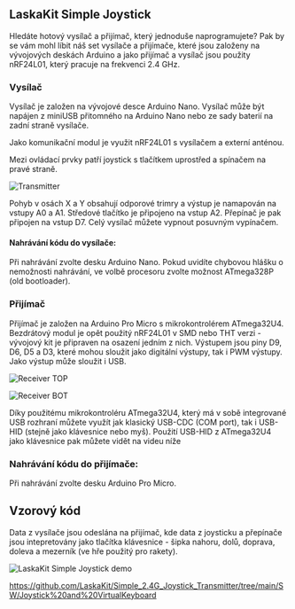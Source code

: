 ## LaskaKit Simple Joystick
Hledáte hotový vysílač a přijímač, který jednoduše naprogramujete? Pak by se vám mohl líbit náš set vysílače a přijímače, které jsou založeny na vývojových deskách Arduino a jako přijímač a vysílač jsou použity nRF24L01, který pracuje na frekvenci 2.4 GHz.

### Vysílač
Vysílač je založen na vývojové desce Arduino Nano. Vysílač může být napájen z miniUSB přitomného na Arduino Nano nebo ze sady baterií na zadní straně vysílače. 

Jako komunikační modul je využit nRF24L01 s vysílačem a externí anténou. 

Mezi ovládací prvky patří joystick s tlačítkem uprostřed a spínačem na pravé straně. 

![Transmitter](https://github.com/LaskaKit/Simple_2.4G_Joystick_Transmitter/blob/main/img/joystickTX_top.jpg)

Pohyb v osách X a Y obsahují odporové trimry a výstup je namapován na vstupy A0 a A1. Středové tlačítko je připojeno na vstup A2. 
Přepínač je pak připojen na vstup D7.
Celý vysílač můžete vypnout posuvným vypínačem.

#### Nahrávání kódu do vysílače:
Při nahrávání zvolte desku Arduino Nano. Pokud uvidíte chybovou hlášku o nemožnosti nahrávání, ve volbě procesoru zvolte možnost ATmega328P (old bootloader).

### Přijímač
Přijímač je založen na Arduino Pro Micro s mikrokontrolérem ATmega32U4. Bezdrátový modul je opět použitý nRF24L01 v SMD nebo THT verzi - vývojový kit je připraven na osazení jedním z nich.
Výstupem jsou piny D9, D6, D5 a D3, které mohou sloužit jako digitální výstupy, tak i PWM výstupy. 
Jako výstup může sloužit i USB.

![Receiver TOP](https://github.com/LaskaKit/Simple_2.4G_Joystick_Transmitter/blob/main/img/joystickRX_top.jpg)

![Receiver BOT](https://github.com/LaskaKit/Simple_2.4G_Joystick_Transmitter/blob/main/img/joystickRX_bot.jpg)

Díky použitému mikrokontroléru ATmega32U4, který má v sobě integrované USB rozhraní můžete využít jak klasický USB-CDC (COM port), tak i USB-HID (stejně jako klávesnice nebo myš).
Použití USB-HID z ATmega32U4 jako klávesnice pak můžete vidět na videu níže

### Nahrávání kódu do přijímače:
Při nahrávání zvolte desku Arduino Pro Micro.

## Vzorový kód
Data z vysílače jsou odeslána na přijímač, kde data z joysticku a přepínače jsou intepretovány jako tlačítka klávesnice - šipka nahoru, dolů, doprava, doleva a mezerník (ve hře použitý pro rakety).

![LaskaKit Simple Joystick demo](https://github.com/LaskaKit/Simple_2.4G_Joystick_Transmitter/blob/main/img/LaskaKit_Simple_joystick_demor.gif)

https://github.com/LaskaKit/Simple_2.4G_Joystick_Transmitter/tree/main/SW/Joystick%20and%20VirtualKeyboard
